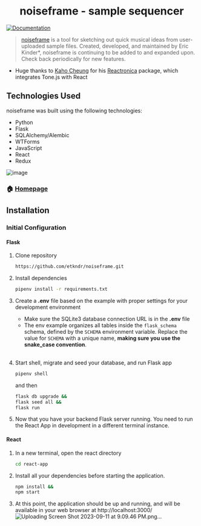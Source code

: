 <h1 align="center">noiseframe - sample sequencer</h1>
<p>
  <a href="https://github.com/etkndr/noiseframe/wiki" target="_blank">
    <img alt="Documentation" src="https://img.shields.io/badge/documentation-yes-brightgreen.svg" />
  </a>
</p>

> [noiseframe](https://noiseframe.onrender.com/) is a tool for sketching out quick musical ideas from user-uploaded sample files. Created, developed, and maintained by Eric Kinder*, noiseframe is continuing to be added to and expanded upon. Check back periodically for new features.


* Huge thanks to [Kaho Cheung](https://github.com/unkleho) for his [Reactronica](https://reactronica.com) package, which integrates Tone.js with React

## Technologies Used

noiseframe was built using the following technologies:

- Python
- Flask
- SQLAlchemy/Alembic
- WTForms
- JavaScript
- React
- Redux

![image](https://github.com/nicolyoshikawa/pour-d/assets/78172054/c4d9ef19-e79c-4fe0-8804-e1164b621846)

### 🏠 [Homepage](https://onrender.onrender.com/home)

## Installation

### Initial Configuration
#### Flask

1. Clone repository
    ```bash
    https://github.com/etkndr/noiseframe.git
    ```

2. Install dependencies
    ```bash
    pipenv install -r requirements.txt
    ```

3. Create a **.env** file based on the example with proper settings for your
   development environment
    - Make sure the SQLite3 database connection URL is in the **.env** file
    - The env example organizes all tables inside the `flask_schema` schema, defined
        by the `SCHEMA` environment variable.  Replace the value for
        `SCHEMA` with a unique name, **making sure you use the snake_case
        convention**.
    <br></br>

4. Start shell, migrate and seed your database, and run Flask app

   ```bash
   pipenv shell
   ```
   and then
   ```bash
   flask db upgrade &&
   flask seed all &&
   flask run
   ```

5. Now that you have your backend Flask server running. You need to run the React App in development in a different terminal instance.

#### React
1. In a new terminal, open the react directory
    ```bash
    cd react-app
    ```

2. Install all your dependencies before starting the application.
    ```bash
    npm install &&
    npm start
    ```

3. At this point, the application should be up and running, and will be available in your web browser at http://localhost:3000/
![Uploading Screen Shot 2023-09-11 at 9.09.46 PM.png…]()


